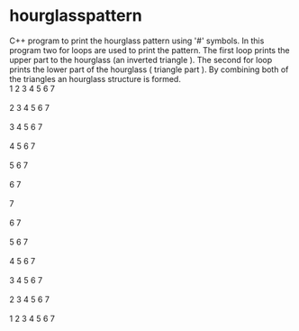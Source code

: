# hourglasspattern
C++ program to print the hourglass pattern using '#' symbols. In this program two for loops are used to print the pattern. The first loop prints the upper part to the hourglass (an inverted triangle ).
The second for loop prints the lower part of the hourglass ( triangle part ). By combining both of the triangles an hourglass structure is formed.<br/>
1 2 3 4 5 6 7<br/>
 <br/>2 3 4 5 6 7<br/>
 <br/> 3 4 5 6 7<br/>
  <br/> 4 5 6 7<br/>
   <br/> 5 6 7<br/>
    <br/> 6 7 <br/>
    <br/>  7<br/>
    <br/> 6 7<br/>
   <br/> 5 6 7<br/>
  <br/> 4 5 6 7<br/>
 <br/> 3 4 5 6 7<br/>
<br/> 2 3 4 5 6 7<br/>
<br/>1 2 3 4 5 6 7<br/>

